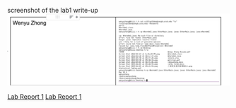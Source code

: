 screenshot of the lab1 write-up 
![Image](2.png)

[Lab Report 1](lab-report-1-week-2.html)
[Lab Report 1](https://eunggseo.github.io/cse15l-lab-reports/lab-report-1-week-2.html)

